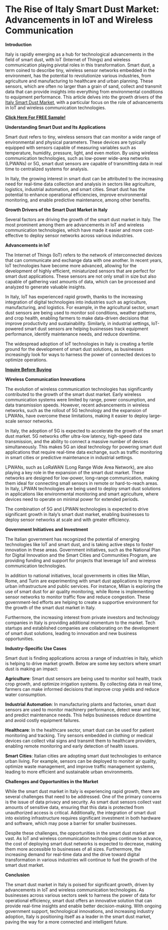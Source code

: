 # The Rise of Italy Smart Dust Market: Advancements in IoT and Wireless Communication

**Introduction**

Italy is rapidly emerging as a hub for technological advancements in the field of smart dust, with IoT (Internet of Things) and wireless communication playing pivotal roles in this transformation. Smart dust, a term coined to describe tiny, wireless sensor networks embedded in the environment, has the potential to revolutionize various industries, from agriculture and manufacturing to healthcare and urban planning. These sensors, which are often no larger than a grain of sand, collect and transmit data that can provide insights into everything from environmental conditions to equipment performance. This article delves into the growth drivers of the [Italy Smart Dust Market](https://www.nextmsc.com/report/italy-smart-dust-market), with a particular focus on the role of advancements in IoT and wireless communication technologies. 

[**Click Here For FREE Sample!**](https://www.nextmsc.com/italy-smart-dust-market/request-sample)

**Understanding Smart Dust and Its Applications**

Smart dust refers to tiny, wireless sensors that can monitor a wide range of environmental and physical parameters. These devices are typically equipped with sensors capable of measuring variables such as temperature, humidity, pressure, light, and even motion. By using wireless communication technologies, such as low-power wide-area networks (LPWANs) or 5G, smart dust sensors are capable of transmitting data in real time to centralized systems for analysis.

In Italy, the growing interest in smart dust can be attributed to the increasing need for real-time data collection and analysis in sectors like agriculture, logistics, industrial automation, and smart cities. Smart dust has the potential to enhance operational efficiencies, improve environmental monitoring, and enable predictive maintenance, among other benefits.

**Growth Drivers of the Smart Dust Market in Italy**

Several factors are driving the growth of the smart dust market in Italy. The most prominent among them are advancements in IoT and wireless communication technologies, which have made it easier and more cost-effective to deploy sensor networks across various industries.

**Advancements in IoT**

The Internet of Things (IoT) refers to the network of interconnected devices that can communicate and exchange data with one another. In recent years, IoT technologies have become more advanced, allowing for the development of highly efficient, miniaturized sensors that are perfect for smart dust applications. These sensors are not only small in size but also capable of gathering vast amounts of data, which can be processed and analyzed to generate valuable insights.

In Italy, IoT has experienced rapid growth, thanks to the increasing integration of digital technologies into industries such as agriculture, manufacturing, and logistics. For example, in the agricultural sector, smart dust sensors are being used to monitor soil conditions, weather patterns, and crop health, enabling farmers to make data-driven decisions that improve productivity and sustainability. Similarly, in industrial settings, IoT-powered smart dust sensors are helping businesses track equipment performance, identify maintenance needs, and reduce downtime.

The widespread adoption of IoT technologies in Italy is creating a fertile ground for the development of smart dust solutions, as businesses increasingly look for ways to harness the power of connected devices to optimize operations.

[**Inquire Before Buying**](https://www.nextmsc.com/italy-smart-dust-market/inquire-before-buying)

**Wireless Communication Innovations**

The evolution of wireless communication technologies has significantly contributed to the growth of the smart dust market. Early wireless communication systems were limited by range, power consumption, and data transmission speeds. However, recent advancements in wireless networks, such as the rollout of 5G technology and the expansion of LPWANs, have overcome these limitations, making it easier to deploy large-scale sensor networks.

In Italy, the adoption of 5G is expected to accelerate the growth of the smart dust market. 5G networks offer ultra-low latency, high-speed data transmission, and the ability to connect a massive number of devices simultaneously. This makes 5G an ideal technology for powering smart dust applications that require real-time data exchange, such as traffic monitoring in smart cities or predictive maintenance in industrial settings.

LPWANs, such as LoRaWAN (Long Range Wide Area Network), are also playing a key role in the expansion of the smart dust market. These networks are designed for low-power, long-range communication, making them ideal for connecting small sensors in remote or hard-to-reach areas. In Italy, LPWAN technologies are being used to deploy smart dust solutions in applications like environmental monitoring and smart agriculture, where devices need to operate on minimal power for extended periods.

The combination of 5G and LPWAN technologies is expected to drive significant growth in Italy’s smart dust market, enabling businesses to deploy sensor networks at scale and with greater efficiency.

**Government Initiatives and Investment**

The Italian government has recognized the potential of emerging technologies like IoT and smart dust, and is taking active steps to foster innovation in these areas. Government initiatives, such as the National Plan for Digital Innovation and the Smart Cities and Communities Program, are providing funding and support for projects that leverage IoT and wireless communication technologies.

In addition to national initiatives, local governments in cities like Milan, Rome, and Turin are experimenting with smart dust applications to improve urban infrastructure and public services. For instance, Milan is exploring the use of smart dust for air quality monitoring, while Rome is implementing sensor networks to monitor traffic flow and reduce congestion. These government-led efforts are helping to create a supportive environment for the growth of the smart dust market in Italy.

Furthermore, the increasing interest from private investors and technology companies in Italy is providing additional momentum to the market. Tech startups and established companies are collaborating on the development of smart dust solutions, leading to innovation and new business opportunities.

**Industry-Specific Use Cases**

Smart dust is finding applications across a range of industries in Italy, which is helping to drive market growth. Below are some key sectors where smart dust is making an impact:

**Agriculture**: Smart dust sensors are being used to monitor soil health, track crop growth, and optimize irrigation systems. By collecting data in real time, farmers can make informed decisions that improve crop yields and reduce water consumption.

**Industrial Automation**: In manufacturing plants and factories, smart dust sensors are used to monitor machinery performance, detect wear and tear, and predict maintenance needs. This helps businesses reduce downtime and avoid costly equipment failures.

**Healthcare**: In the healthcare sector, smart dust can be used for patient monitoring and tracking. Tiny sensors embedded in clothing or medical devices can collect vital signs and transmit them to healthcare providers, enabling remote monitoring and early detection of health issues.

**Smart Cities**: Italian cities are adopting smart dust technologies to enhance urban living. For example, sensors can be deployed to monitor air quality, optimize waste management, and improve traffic management systems, leading to more efficient and sustainable urban environments.

**Challenges and Opportunities in the Market**

While the smart dust market in Italy is experiencing rapid growth, there are several challenges that need to be addressed. One of the primary concerns is the issue of data privacy and security. As smart dust sensors collect vast amounts of sensitive data, ensuring that this data is protected from unauthorized access is critical. Additionally, the integration of smart dust into existing infrastructure requires significant investment in both hardware and software, which may pose a barrier for smaller businesses.

Despite these challenges, the opportunities in the smart dust market are vast. As IoT and wireless communication technologies continue to advance, the cost of deploying smart dust networks is expected to decrease, making them more accessible to businesses of all sizes. Furthermore, the increasing demand for real-time data and the drive toward digital transformation in various industries will continue to fuel the growth of the smart dust market.

**Conclusion**

The smart dust market in Italy is poised for significant growth, driven by advancements in IoT and wireless communication technologies. As businesses across various sectors seek to harness the power of data for operational efficiency, smart dust offers an innovative solution that can provide real-time insights and enable better decision-making. With ongoing government support, technological innovations, and increasing industry adoption, Italy is positioning itself as a leader in the smart dust market, paving the way for a more connected and intelligent future.
